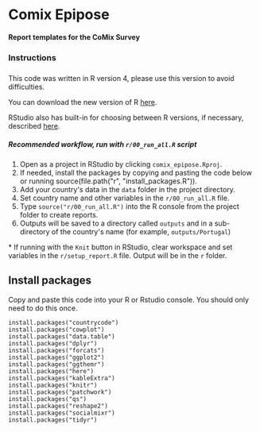 # Comix Epipose

#### Report templates for the CoMix Survey

### Instructions 

#####

This code was written in R version 4, please use this version to avoid difficulties. 

You can download the new version of R [here](https://www.r-project.org/).

RStudio also has built-in for choosing between R versions, if necessary, described [here](https://support.rstudio.com/hc/en-us/articles/200486138-Changing-R-versions-for-RStudio-desktop).


##### Recommended workflow, run with `r/00_run_all.R` script

1. Open as a project in RStudio by clicking `comix_epipose.Rproj`.
2. If needed, install the packages by copying and pasting the code below or running source(file.path("r", "install_packages.R")).
3. Add your country's data in the `data` folder in the project directory.
4. Set country name and other variables in the `r/00_run_all.R` file. 
5. Type `source("r/00_run_all.R")` into the R console from the project folder to create reports.
6. Outputs will be saved to a directory called `outputs` and in a sub-directory of the country's name (for example, `outputs/Portugal`)

\* If running with the `Knit` button in RStudio, clear workspace and set variables in the `r/setup_report.R` file. Output will be in the `r` folder.


## Install packages

Copy and paste this code into your R or Rstudio console. You should only need to do this once. 


```
install.packages("countrycode")
install.packages("cowplot")
install.packages("data.table")
install.packages("dplyr")
install.packages("forcats")
install.packages("ggplot2")
install.packages("ggthemr")
install.packages("here")
install.packages("kableExtra")
install.packages("knitr")
install.packages("patchwork")
install.packages("qs")
install.packages("reshape2")
install.packages("socialmixr")
install.packages("tidyr")
```
